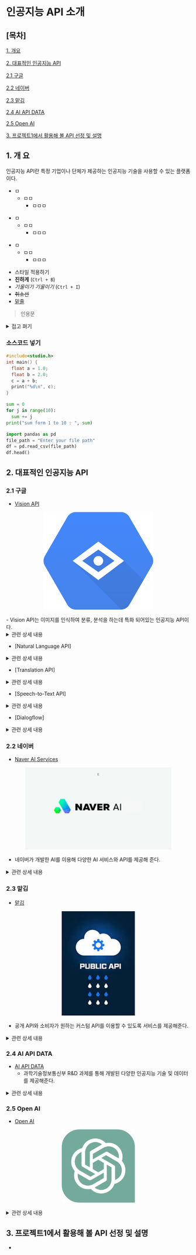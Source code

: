 # 인공지능 API 소개
## [목차]
[1. 개요](#1-개-요)

[2. 대표적인 인공지능 API](#2-대표적인-인공지능-api)

[2.1 구글](#21-구글)

[2.2 네이버](#22-네이버)

[2.3 맡김](#23-맡김)

[2.4 AI API DATA](#24-ai-api-data)

[2.5 Open AI](#25-open-ai)

[3. 프로젝트1에서 활용해 볼 API 선정 및 설명](#3-프로젝트1에서-활용해-볼-api-선정-및-설명)



## 1. 개 요
인공지능 API란 특정 기업이나 단체가 제공하는 인공지능 기술을 사용할 수 있는 플랫폼이다.

* ㅁ
  * ㅁㅁ
    * ㅁㅁㅁ

- ㅁ
  - ㅁㅁ
    - ㅁㅁㅁ

+ ㅁ
  + ㅁㅁ
    + ㅁㅁㅁ

* 스타일 적용하기
* **진하게** (`Ctrl + B`)
* *기울이기* _기울이기_ (`Ctrl + I`)
* <s>취소선</s>
* <u>밑줄</u>

> 인용문

<details>
<summary>접고 펴기</summary>
내용 작성하기
</details>

### 소스코드 넣기
```cpp
#include<studio.h>
int main() {
  float a = 1.0;
  float b = 2.0;
  c = a + b;
  print("%d\n", c);
}
```
```python
sum = 0
for j in range(10):
  sum += j
print("sum form 1 to 10 : ", sum)
```
```python
import pandas as pd
file_path = "Enter your file path"
df = pd.read_csv(file_path)
df.head()
```

## 2. 대표적인 인공지능 API
### 2.1 구글
- [Vision API](https://cloud.google.com/vision?hl=ko)
<p align="center">
<img src = "./vision_api.png" width = 300>
</p>
  - Vision API는 이미지를 인식하여 분류, 분석을 하는데 특화 되어있는 인공지능 API이다.

<details>
<summary>관련 상세 내용</summary>

1. 객체 탐지: Vision API는 이미지 내의 다양한 객체(사람, 동물, 건물 등)를 식별하고 위치를 찾을 수 있다.

2. 얼굴 인식: 얼굴의 위치와 특징, 때로는 감정 상태(행복, 슬픔 등)까지 파악할 수 있다.

3. 텍스트 추출 (OCR): OCR(Optical Character Recognition) 기능을 통해 이미지에서 텍스트를 읽어낼 수 있다.

4. 라벨링 및 분류: Vision API는 이미지에 대한 설명이나 태그(label) 제공이 가능하다.

5. 유사 이미지 검색: 유사한 콘텐츠나 패턴을 가진 다른 이미지들을 찾아내는 것도 가능하다.
</details>

- [Natural Language API]
<details>
<summary>관련 상세 내용</summary>

1. 

2. 

3. 

4. 

5. 
</details>

- [Translation API]
<details>
<summary>관련 상세 내용</summary>

1. 

2. 

3. 

4. 

5. 
</details>

- [Speech-to-Text API]
<details>
<summary>관련 상세 내용</summary>

1. 

2. 

3. 

4. 

5. 
</details>

- [Dialogflow]
<details>
<summary>관련 상세 내용</summary>

1. 

2. 

3. 

4. 

5. 
</details>

### 2.2 네이버
- [Naver AI Services](https://www.ncloud.com/product/aiService/)

<p align="center">
<img src = "./naver_AI.png" width = 400>
</p>

  - 네이버가 개발한 AI를 이용해 다양한 AI 서비스와 API를 제공해 준다.

<details>
<summary>관련 상세 내용</summary>

1. 

2. 

3. 

4. 

5. 
</details>

### 2.3 맡김
- [맡김](https://www.matgim.ai/public-api/)
<p align="center">
<img src = "./mg.jpg" width = 200>
</p>

  - 공개 API와 소비자가 원하는 커스텀 API를 이용할 수 있도록 서비스를 제공해준다.

<details>
<summary>관련 상세 내용</summary>

1. 사람들이 많이 찾고 요청하는 API에 대해서는 공개 API를 제작하여 공개하였다.

2. 공개 API의 경우 자연어 처리에 관련한 내용들이다.

3. 키워드 추출 : 문서를 입력받아 문장으로 분리, 각 문장에서 명사를 추출해 빈도와 함께 반환해준다.

4. 감성분석 :문서에 대한 긍정/부정, 문서에 나타난 개체에 대한 긍정/부정도 추출하여 반환해준다.

5. 원하는 API가 있을경우 커스텀 API 서비스를 통해 제공해준다.
</details>


### 2.4 AI API DATA
- [AI API DATA](https://aiopen.etri.re.kr/serviceList)
  - 과학기술정보통신부 R&D 과제를 통해 개발된 다양한 인공지능 기술 및 데이터를 제공해준다.

<details>
<summary>관련 상세 내용</summary>

1. 

2. 

3. 

4. 

5. 
</details>

### 2.5 Open AI
- [Open AI](https://platform.openai.com/overview)

<p align="center">
<img src = "./ChatGPT_logo.png" width = 200>
</p>

<details>
<summary>관련 상세 내용</summary>

1. 

2. 

3. 

4. 

5. 
</details>

## 3. 프로젝트1에서 활용해 볼 API 선정 및 설명
- 

